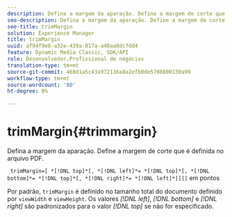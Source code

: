 ```yaml
---
description: Defina a margem da aparação. Define a margem de corte que é definida no arquivo PDF.
seo-description: Defina a margem da aparação. Define a margem de corte que é definida no arquivo PDF.
seo-title: trimMargin
solution: Experience Manager
title: trimMargin
uuid: af94f9e8-a32e-439a-817a-a40aa8dc7dd4
feature: Dynamic Media Classic, SDK/API
role: Desenvolvedor,Profissional de negócios
translation-type: tm+mt
source-git-commit: 469d1a5c43a972116a8a2efb0de5708800130a99
workflow-type: tm+mt
source-wordcount: '80'
ht-degree: 0%

---
```



# trimMargin{#trimmargin}

Defina a margem da aparação. Define a margem de corte que é definida no arquivo PDF.

` trimMargin=[ *[!DNL top]*[, *[!DNL left]*= *[!DNL top]*[, *[!DNL bottom]*= *[!DNL top]*[, *[!DNL right]*= *[!DNL left]*]]]]` em pontos

Por padrão, `trimMargin` é definido no tamanho total do documento definido por `viewWidth` e `viewHeight`. Os valores *[!DNL left]*, *[!DNL bottom]* e *[!DNL right]* são padronizados para o valor *[!DNL top]* se não for especificado.
